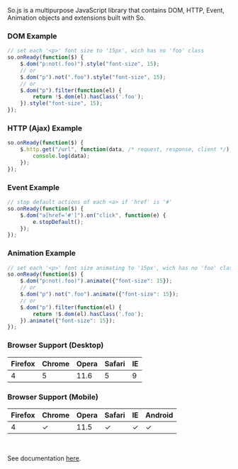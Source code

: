 So.js is a multipurpose JavaScript library that contains DOM, HTTP, Event, Animation objects and extensions built with So.

### DOM Example
```js
// set each '<p>' font size to '15px', wich has no 'foo' class
so.onReady(function($) {
    $.dom("p:not(.foo)").style("font-size", 15);
    // or
    $.dom("p").not(".foo").style("font-size", 15);
    // or
    $.dom("p").filter(function(el) {
        return !$.dom(el).hasClass('.foo');
    }).style("font-size", 15);
});
```

### HTTP (Ajax) Example
```js
so.onReady(function($) {
    $.http.get("/url", function(data, /* request, response, client */) {
        console.log(data);
    });
});
```

### Event Example
```js
// stop default actions of each <a> if 'href' is '#'
so.onReady(function($) {
    $.dom("a[href='#']").on("click", function(e) {
        e.stopDefault();
    });
});
```

### Animation Example
```js
// set each '<p>' font size animating to '15px', wich has no 'foo' class
so.onReady(function($) {
    $.dom("p:not(.foo)").animate({"font-size": 15});
    // or
    $.dom("p").not(".foo").animate({"font-size": 15});
    // or
    $.dom("p").filter(function(el) {
        return !$.dom(el).hasClass('.foo');
    }).animate({"font-size": 15});
});
```

### Browser Support (Desktop)

| Firefox | Chrome | Opera | Safari | IE  |
| ------- | ------ | ----- | ------ | --- |
| 4       | 5      | 11.6  | 5      | 9   |

### Browser Support (Mobile)

| Firefox | Chrome | Opera | Safari | IE  | Android |
| ------- | ------ | ----- | ------ | --- | ------- |
| 4       | ✓      | 11.5  | ✓      | ✓   | ✓       |

<br>

See documentation [here](https://github.com/k-gun/so/wiki).
